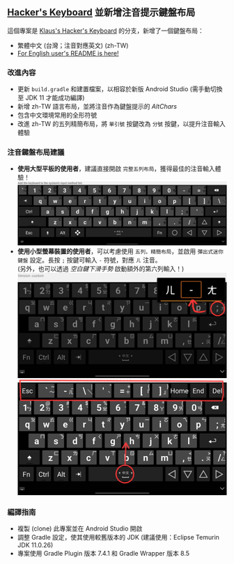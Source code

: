 ## [Hacker's Keyboard](https://play.google.com/store/apps/details?id=org.pocketworkstation.pckeyboard) 並新增注音提示鍵盤布局
  
這個專案是 [Klaus's Hacker's Keyboard](https://github.com/klausw/hackerskeyboard) 的分支，新增了一個鍵盤布局：  
- 繁體中文 (台灣；注音對應英文) (zh-TW)  
- [For English user's README is here!](README-en.md)  
  
### 改進內容
- 更新 `build.gradle` 和建置檔案，以相容於新版 Android Studio (需手動切換至 JDK 11 才能成功編譯)  
- 新增 zh-TW 語言布局，並將注音作為鍵盤提示的 *AltChars*  
- 包含中文環境常用的全形符號  
- 改進 zh-TW 的五列精簡布局，將 `單引號` 按鍵改為 `分號` 按鍵，以提升注音輸入體驗  
  
### 注音鍵盤布局建議
- **使用大型平板的使用者**，建議直接開啟 `完整五列布局`，獲得最佳的注音輸入體驗！  
  ![full-layout](full1.png)  
- **使用小型螢幕裝置的使用者**，可以考慮使用 `五列，精簡布局`，並啟用 `彈出式迷你鍵盤` 設定。長按 `;` 按鍵可輸入 `-` 符號，對應 `ㄦ` 注音。  
  (另外，也可以透過 *空白鍵下滑手勢* 啟動額外的第六列輸入！)  
  ![compat-layout-1](compat2.jpg)  
  ![compat-layout-2](compat3.jpg)  

### 編譯指南
- 複製 (clone) 此專案並在 Android Studio 開啟  
- 調整 Gradle 設定，使其使用較舊版本的 JDK (建議使用：Eclipse Temurin JDK 11.0.26)  
- 專案使用 Gradle Plugin 版本 7.4.1 和 Gradle Wrapper 版本 8.5  
  